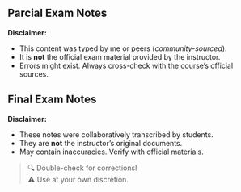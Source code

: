## Parcial Exam Notes  
**Disclaimer:**  
- This content was typed by me or peers (*community-sourced*).  
- It is **not** the official exam material provided by the instructor.  
- Errors might exist. Always cross-check with the course’s official sources.  

## Final Exam Notes  
**Disclaimer:**  
- These notes were collaboratively transcribed by students.  
- They are **not** the instructor’s original documents.  
- May contain inaccuracies. Verify with official materials.  

> 🔍 Double-check for corrections!  
> ⚠️ Use at your own discretion.  